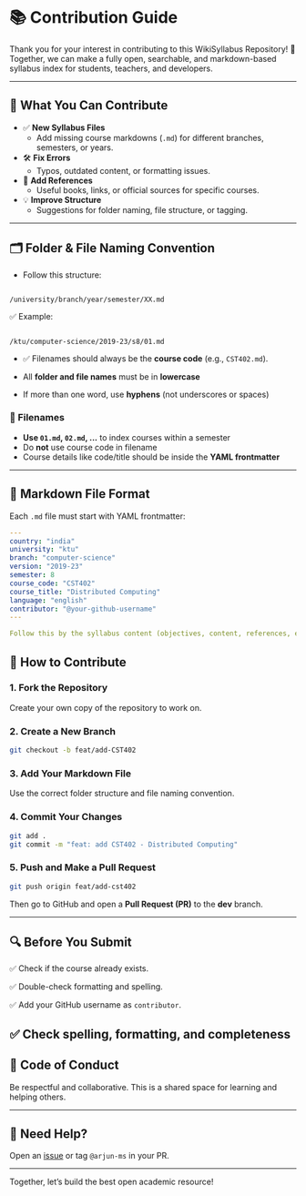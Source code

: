 # 📚 Contribution Guide

Thank you for your interest in contributing to this WikiSyllabus Repository! 🙌  
Together, we can make a fully open, searchable, and markdown-based syllabus index for students, teachers, and developers.

---

## 📌 What You Can Contribute

- ✅ **New Syllabus Files**  
  - Add missing course markdowns (`.md`) for different branches, semesters, or years.
- 🛠️ **Fix Errors**  
  - Typos, outdated content, or formatting issues.
- 📘 **Add References**  
  - Useful books, links, or official sources for specific courses.
- 💡 **Improve Structure**  
  - Suggestions for folder naming, file structure, or tagging.

---

## 🗂 Folder & File Naming Convention

- Follow this structure:

```

/university/branch/year/semester/XX.md

```

✅ Example:
```

/ktu/computer-science/2019-23/s8/01.md

````

- ✅ Filenames should always be the **course code** (e.g., `CST402.md`).

- All **folder and file names** must be in **lowercase**

- If more than one word, use **hyphens** (not underscores or spaces)

### 🔹 Filenames

- **Use `01.md`, `02.md`, ...** to index courses within a semester
- Do **not** use course code in filename
- Course details like code/title should be inside the **YAML frontmatter**

---

## 📝 Markdown File Format

Each `.md` file must start with YAML frontmatter:

```yaml
---
country: "india"
university: "ktu"
branch: "computer-science"
version: "2019-23"
semester: 8
course_code: "CST402"
course_title: "Distributed Computing"
language: "english"
contributor: "@your-github-username"
---

Follow this by the syllabus content (objectives, content, references, etc.)

```

## 📝 How to Contribute

### 1. **Fork the Repository**
Create your own copy of the repository to work on.

### 2. **Create a New Branch**
```bash
git checkout -b feat/add-CST402
```

### 3. **Add Your Markdown File**

Use the correct folder structure and file naming convention.

### 4. **Commit Your Changes**

```bash
git add .
git commit -m "feat: add CST402 - Distributed Computing"
```

### 5. **Push and Make a Pull Request**

```bash
git push origin feat/add-cst402
```

Then go to GitHub and open a **Pull Request (PR)** to the **dev** branch.

---

## 🔍 Before You Submit

✅ Check if the course already exists.

✅ Double-check formatting and spelling.

✅ Add your GitHub username as `contributor`.

✅ Check spelling, formatting, and completeness
---

## 🤝 Code of Conduct

Be respectful and collaborative. This is a shared space for learning and helping others.

---

## 🙋 Need Help?

Open an [issue](https://github.com/your-repo/issues) or tag `@arjun-ms` in your PR.

---

Together, let’s build the best open academic resource!


